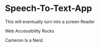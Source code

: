 # Speech-To-Text-App
 This will eventually turn into a screen Reader
 
 Web Accessibility Rocks

Cameron Is a Nerd.